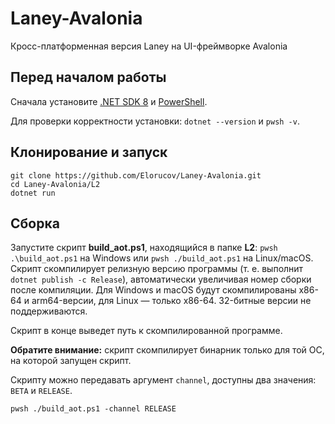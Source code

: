 # Laney-Avalonia
Кросс-платформенная версия Laney на UI-фреймворке Avalonia

## Перед началом работы
Сначала установите [.NET SDK 8](https://dotnet.microsoft.com/en-us/download/dotnet/8.0) и [PowerShell](https://docs.microsoft.com/en-us/powershell/scripting/install/installing-powershell).

Для проверки корректности установки: `dotnet --version` и `pwsh -v`.

## Клонирование и запуск
```
git clone https://github.com/Elorucov/Laney-Avalonia.git
cd Laney-Avalonia/L2
dotnet run
```

## Сборка
Запустите скрипт **build_aot.ps1**, находящийся в папке **L2**: `pwsh .\build_aot.ps1` на Windows или `pwsh ./build_aot.ps1` на Linux/macOS.
Скрипт скомпилирует релизную версию программы (т. е. выполнит `dotnet publish -c Release`), автоматически увеличивая номер сборки после компиляции. Для Windows и macOS будут скомпилированы x86-64 и arm64-версии, для Linux — только x86-64. 32-битные версии не поддерживаются.

Скрипт в конце выведет путь к скомпилированной программе.

**Обратите внимание:** скрипт скомпилирует бинарник только для той ОС, на которой запущен скрипт.

Скрипту можно передавать аргумент `channel`, доступны два значения: `BETA` и `RELEASE`.
```
pwsh ./build_aot.ps1 -channel RELEASE
```
